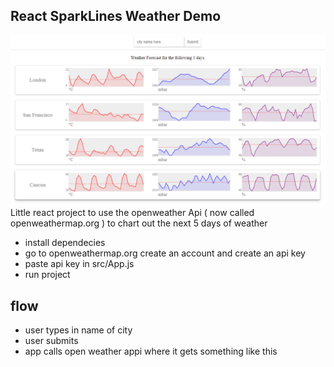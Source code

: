 ## React SparkLines Weather Demo

<img src="screenshot.png"  />
Little react project to use the openweather Api ( now called openweathermap.org ) to chart out the next 5 days of weather

- install dependecies
- go to openweathermap.org create an account and create an api key
- paste api key in src/App.js
- run project

## flow

- user types in name of city
- user submits
- app calls open weather appi where it gets something like this

